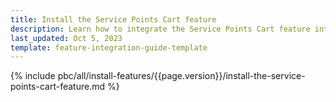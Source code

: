 ```yaml
---
title: Install the Service Points Cart feature
description: Learn how to integrate the Service Points Cart feature into your project
last_updated: Oct 5, 2023
template: feature-integration-guide-template
---
```


{% include pbc/all/install-features/{{page.version}}/install-the-service-points-cart-feature.md %} <!-- To edit, see /_includes/pbc/all/install-features/202400.0/install-the-service-points-cart-feature.md/ -->

